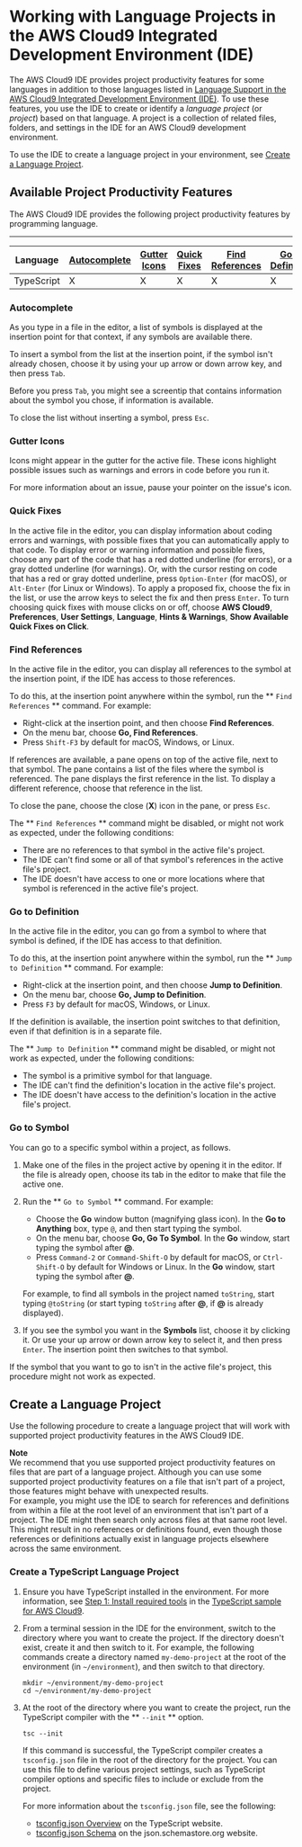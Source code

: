 # Working with Language Projects in the AWS Cloud9 Integrated Development Environment \(IDE\)<a name="projects"></a>

The AWS Cloud9 IDE provides project productivity features for some languages in addition to those languages listed in [Language Support in the AWS Cloud9 Integrated Development Environment \(IDE\)](language-support.md)\. To use these features, you use the IDE to create or identify a *language project* \(or *project*\) based on that language\. A project is a collection of related files, folders, and settings in the IDE for an AWS Cloud9 development environment\.

To use the IDE to create a language project in your environment, see [Create a Language Project](#projects-create)\.

## Available Project Productivity Features<a name="projects-features"></a>

The AWS Cloud9 IDE provides the following project productivity features by programming language\.


****  

|  **Language**  |  [Autocomplete](#projects-features-autocomplete)  |  [Gutter Icons](#projects-features-gutter-icons)  |  [Quick Fixes](#projects-features-quick-fixes)  |  [Find References](#projects-features-find-refs)  |  [Go to Definition](#projects-features-go-to-def)  |  [Go to Symbol](#projects-features-go-to-symbol)  | 
| --- | --- | --- | --- | --- | --- | --- | 
|  TypeScript  |  X  |  X  |  X  |  X  |  X  |  X  | 

### Autocomplete<a name="projects-features-autocomplete"></a>

As you type in a file in the editor, a list of symbols is displayed at the insertion point for that context, if any symbols are available there\.

To insert a symbol from the list at the insertion point, if the symbol isn't already chosen, choose it by using your up arrow or down arrow key, and then press `Tab`\.

Before you press `Tab`, you might see a screentip that contains information about the symbol you chose, if information is available\.

To close the list without inserting a symbol, press `Esc`\.

### Gutter Icons<a name="projects-features-gutter-icons"></a>

Icons might appear in the gutter for the active file\. These icons highlight possible issues such as warnings and errors in code before you run it\.

For more information about an issue, pause your pointer on the issue's icon\.

### Quick Fixes<a name="projects-features-quick-fixes"></a>

In the active file in the editor, you can display information about coding errors and warnings, with possible fixes that you can automatically apply to that code\. To display error or warning information and possible fixes, choose any part of the code that has a red dotted underline \(for errors\), or a gray dotted underline \(for warnings\)\. Or, with the cursor resting on code that has a red or gray dotted underline, press `Option-Enter` \(for macOS\), or `Alt-Enter` \(for Linux or Windows\)\. To apply a proposed fix, choose the fix in the list, or use the arrow keys to select the fix and then press `Enter`\. To turn choosing quick fixes with mouse clicks on or off, choose **AWS Cloud9**, **Preferences**, **User Settings**, **Language**, **Hints & Warnings**, **Show Available Quick Fixes on Click**\.

### Find References<a name="projects-features-find-refs"></a>

In the active file in the editor, you can display all references to the symbol at the insertion point, if the IDE has access to those references\.

To do this, at the insertion point anywhere within the symbol, run the ** `Find References` ** command\. For example:
+ Right\-click at the insertion point, and then choose **Find References**\.
+ On the menu bar, choose **Go, Find References**\.
+ Press `Shift-F3` by default for macOS, Windows, or Linux\.

If references are available, a pane opens on top of the active file, next to that symbol\. The pane contains a list of the files where the symbol is referenced\. The pane displays the first reference in the list\. To display a different reference, choose that reference in the list\.

To close the pane, choose the close \(**X**\) icon in the pane, or press `Esc`\.

The ** `Find References` ** command might be disabled, or might not work as expected, under the following conditions:
+ There are no references to that symbol in the active file's project\.
+ The IDE can't find some or all of that symbol's references in the active file's project\.
+ The IDE doesn't have access to one or more locations where that symbol is referenced in the active file's project\.

### Go to Definition<a name="projects-features-go-to-def"></a>

In the active file in the editor, you can go from a symbol to where that symbol is defined, if the IDE has access to that definition\.

To do this, at the insertion point anywhere within the symbol, run the ** `Jump to Definition` ** command\. For example:
+ Right\-click at the insertion point, and then choose **Jump to Definition**\.
+ On the menu bar, choose **Go, Jump to Definition**\.
+ Press `F3` by default for macOS, Windows, or Linux\.

If the definition is available, the insertion point switches to that definition, even if that definition is in a separate file\.

The ** `Jump to Definition` ** command might be disabled, or might not work as expected, under the following conditions:
+ The symbol is a primitive symbol for that language\.
+ The IDE can't find the definition's location in the active file's project\.
+ The IDE doesn't have access to the definition's location in the active file's project\.

### Go to Symbol<a name="projects-features-go-to-symbol"></a>

You can go to a specific symbol within a project, as follows\.

1. Make one of the files in the project active by opening it in the editor\. If the file is already open, choose its tab in the editor to make that file the active one\.

1. Run the ** `Go to Symbol` ** command\. For example:
   + Choose the **Go** window button \(magnifying glass icon\)\. In the **Go to Anything** box, type `@`, and then start typing the symbol\.
   + On the menu bar, choose **Go, Go To Symbol**\. In the **Go** window, start typing the symbol after **@**\.
   + Press `Command-2` or `Command-Shift-O` by default for macOS, or `Ctrl-Shift-O` by default for Windows or Linux\. In the **Go** window, start typing the symbol after **@**\.

   For example, to find all symbols in the project named `toString`, start typing `@toString` \(or start typing `toString` after **@**, if **@** is already displayed\)\.

1. If you see the symbol you want in the **Symbols** list, choose it by clicking it\. Or use your up arrow or down arrow key to select it, and then press `Enter`\. The insertion point then switches to that symbol\.

If the symbol that you want to go to isn't in the active file's project, this procedure might not work as expected\.

## Create a Language Project<a name="projects-create"></a>

Use the following procedure to create a language project that will work with supported project productivity features in the AWS Cloud9 IDE\.

**Note**  
We recommend that you use supported project productivity features on files that are part of a language project\. Although you can use some supported project productivity features on a file that isn't part of a project, those features might behave with unexpected results\.  
For example, you might use the IDE to search for references and definitions from within a file at the root level of an environment that isn't part of a project\. The IDE might then search only across files at that same root level\. This might result in no references or definitions found, even though those references or definitions actually exist in language projects elsewhere across the same environment\.

### Create a TypeScript Language Project<a name="projects-create-typescript"></a>

1. Ensure you have TypeScript installed in the environment\. For more information, see [Step 1: Install required tools](sample-typescript.md#sample-typescript-install) in the [TypeScript sample for AWS Cloud9](sample-typescript.md)\.

1. From a terminal session in the IDE for the environment, switch to the directory where you want to create the project\. If the directory doesn't exist, create it and then switch to it\. For example, the following commands create a directory named `my-demo-project` at the root of the environment \(in `~/environment`\), and then switch to that directory\.

   ```
   mkdir ~/environment/my-demo-project
   cd ~/environment/my-demo-project
   ```

1. At the root of the directory where you want to create the project, run the TypeScript compiler with the ** `--init` ** option\.

   ```
   tsc --init
   ```

   If this command is successful, the TypeScript compiler creates a `tsconfig.json` file in the root of the directory for the project\. You can use this file to define various project settings, such as TypeScript compiler options and specific files to include or exclude from the project\.

   For more information about the `tsconfig.json` file, see the following:
   +  [tsconfig\.json Overview](https://www.typescriptlang.org/docs/handbook/tsconfig-json.html) on the TypeScript website\.
   +  [tsconfig\.json Schema](http://json.schemastore.org/tsconfig) on the json\.schemastore\.org website\.